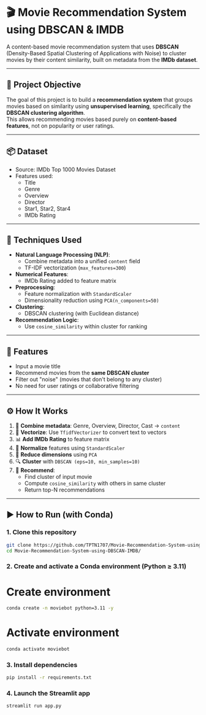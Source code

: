 # 🎬 Movie Recommendation System using DBSCAN & IMDB

A content-based movie recommendation system that uses **DBSCAN** (Density-Based Spatial Clustering of Applications with Noise) to cluster movies by their content similarity, built on metadata from the **IMDb dataset**.

---

## 🎯 Project Objective

The goal of this project is to build a **recommendation system** that groups movies based on similarity using **unsupervised learning**, specifically the **DBSCAN clustering algorithm**.  
This allows recommending movies based purely on **content-based features**, not on popularity or user ratings.

---

## 📦 Dataset

- Source: IMDb Top 1000 Movies Dataset  
- Features used:
  - Title
  - Genre
  - Overview
  - Director
  - Star1, Star2, Star4
  - IMDb Rating

---

## 🧠 Techniques Used

- **Natural Language Processing (NLP)**:
  - Combine metadata into a unified `content` field
  - TF-IDF vectorization (`max_features=300`)
- **Numerical Features**:
  - IMDb Rating added to feature matrix
- **Preprocessing**:
  - Feature normalization with `StandardScaler`
  - Dimensionality reduction using `PCA(n_components=50)`
- **Clustering**:
  - DBSCAN clustering (with Euclidean distance)
- **Recommendation Logic**:
  - Use `cosine_similarity` within cluster for ranking

---

## 🚀 Features

- Input a movie title
- Recommend movies from the **same DBSCAN cluster**
- Filter out "noise" (movies that don't belong to any cluster)
- No need for user ratings or collaborative filtering

---

## ⚙️ How It Works

1. 🔄 **Combine metadata**: Genre, Overview, Director, Cast → `content`  
2. 🧠 **Vectorize**: Use `TfidfVectorizer` to convert text to vectors  
3. 📊 **Add IMDb Rating** to feature matrix  
4. 📏 **Normalize** features using `StandardScaler`  
5. 🔻 **Reduce dimensions** using `PCA`  
6. 🔍 **Cluster** with `DBSCAN (eps=10, min_samples=10)`  
7. 🎯 **Recommend**:
   - Find cluster of input movie  
   - Compute `cosine_similarity` with others in same cluster  
   - Return top-N recommendations

---

## ▶️ How to Run (with Conda)

### 1. Clone this repository
```bash
git clone https://github.com/TPTN1707/Movie-Recommendation-System-using-DBSCAN-IMDB.git
cd Movie-Recommendation-System-using-DBSCAN-IMDB/
```
### 2. Create and activate a Conda environment (Python ≥ 3.11)

# Create environment
```bash
conda create -n moviebot python=3.11 -y
```
# Activate environment
```bash
conda activate moviebot
```
### 3. Install dependencies
```bash
pip install -r requirements.txt
```
### 4. Launch the Streamlit app
```bash
streamlit run app.py
```